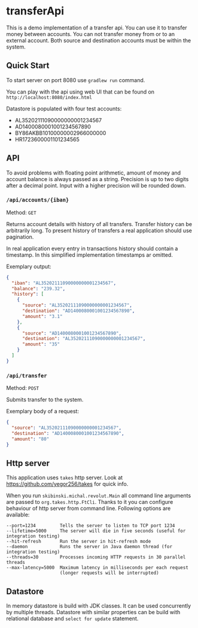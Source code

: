 # transferApi

This is a demo implementation of a transfer api. You can use it to transfer money between accounts. 
You can not transfer money from or to an external account. Both source and destination accounts must
be within the system.

## Quick Start

To start server on port 8080 use `gradlew run` command.

You can play with the api using web UI that can be found on `http://localhost:8080/index.html`

Datastore is populated with four test accounts:
  * AL35202111090000000001234567
  * AD1400080001001234567890
  * BY86AKBB10100000002966000000
  * HR1723600001101234565
  
## API
To avoid problems with floating point arithmetic, amount of money and account balance is always
passed as a string. Precision is up to two digits after a decimal point. Input with a higher
precision will be rounded down.

### `/api/accounts/{iban}`
Method: `GET`

Returns account details with history of all transfers. Transfer history can be arbitrarily long.
To present history of transfers a real application should use pagination.

In real application every entry in transactions history should contain a timestamp.
In this simplified implementation timestamps ar omitted.

Exemplary output:

```json
{
  "iban": "AL35202111090000000001234567",
  "balance": "239.32",
  "history": [
    {
      "source": "AL35202111090000000001234567",
      "destination": "AD1400080001001234567890",
      "amount": "3.1"
    },
    {
      "source": "AD1400080001001234567890",
      "destination": "AL35202111090000000001234567",
      "amount": "35"
    }
  ]
}
```
 
### `/api/transfer`
Method: `POST`

Submits transfer to the system.

Exemplary body of a request: 

```json
{
  "source": "AL35202111090000000001234567",
  "destination": "AD1400080001001234567890",
  "amount": "80"
}
```
    
## Http server
This application uses `takes` http server. Look at https://github.com/yegor256/takes for quick info.

When you run `skibinski.michal.revolut.Main` all command line arguments are passed to
`org.takes.http.FtCli`. Thanks to it you can configure behaviour of http server from command
line. Following options are available: 
```
--port=1234         Tells the server to listen to TCP port 1234
--lifetime=5000     The server will die in five seconds (useful for integration testing)
--hit-refresh       Run the server in hit-refresh mode
--daemon            Runs the server in Java daemon thread (for integration testing)
--threads=30        Processes incoming HTTP requests in 30 parallel threads
--max-latency=5000  Maximum latency in milliseconds per each request
                    (longer requests will be interrupted)
```


## Datastore
In memory datastore is build with JDK classes. It can be used concurrently by multiple threads.
Datastore with similar properties can be build with relational database and `select for update`
statement.
